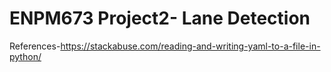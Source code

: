# ENPM673 Project2-  Lane Detection

References-https://stackabuse.com/reading-and-writing-yaml-to-a-file-in-python/